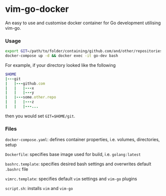 # vim-go-docker
An easy to use and customise docker container for Go development utilising vim-go.

### Usage
```bash
export GIT=/path/to/folder/containing/github.com/and/other/repositories/
docker-compose up -d && docker exec -it go-dev bash
```
For example, if your directory looked like the following
```ruby
$HOME
|---git
|   |---github.com
|   |   |---x
|   |   |---y
|   |---some.other.repo
|   |   |---z
|   |   |---...
```
then you would set `GIT=$HOME/git`.


### Files
`docker-compose.yaml`: defines container properties, i.e. volumes, directories, setup

`Dockerfile`: specifies base image used for build, i.e. `golang:latest`

`bashrc.template`: specifies desired bash settings and overwrites default `.bashrc` file

`vimrc.template`: specifies default `vim` settings and `vim-go` plugins

`script.sh`: installs `vim` and `vim-go`
